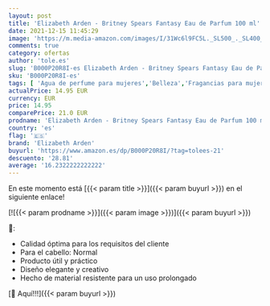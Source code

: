 ```yaml
---
layout: post
title: 'Elizabeth Arden - Britney Spears Fantasy Eau de Parfum 100 ml'
date: 2021-12-15 11:45:29
image: 'https://m.media-amazon.com/images/I/31Wc6l9FC5L._SL500_._SL400_.jpg'
comments: true
category: ofertas
author: 'tole.es'
slug: 'B000P20R8I-es Elizabeth Arden - Britney Spears Fantasy Eau de Parfum 100 ml'
sku: 'B000P20R8I-es'
tags: [ 'Agua de perfume para mujeres','Belleza','Fragancias para mujeres','Perfumes y fragancias','de','eau','elizabeth arden','parfum', ]
actualPrice: 14.95 EUR
currency: EUR
price: 14.95
comparePrice: 21.0 EUR
prodname: 'Elizabeth Arden - Britney Spears Fantasy Eau de Parfum 100 ml'
country: 'es'
flag: '🇪🇸'
brand: 'Elizabeth Arden'
buyurl: 'https://www.amazon.es/dp/B000P20R8I/?tag=tolees-21'
descuento: '28.81'
average: '16.2322222222222'
---
```


En este momento está [{{< param title >}}]({{< param buyurl >}}) en el siguiente enlace!

[![{{< param prodname >}}]({{< param image >}})]({{< param buyurl >}})

🔎:

- Calidad óptima para los requisitos del cliente
- Para el cabello: Normal
- Producto útil y práctico
- Diseño elegante y creativo
- Hecho de material resistente para un uso prolongado

[🛒 Aquí!!!]({{< param buyurl >}})

